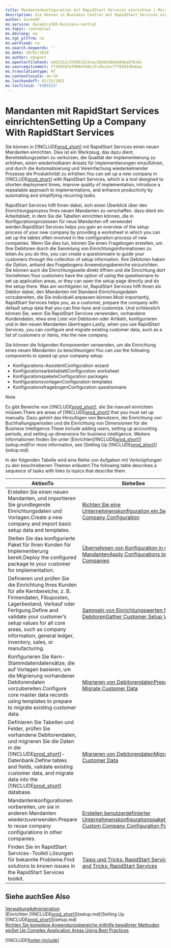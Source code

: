 ```yaml
---
title: Mandantenkonfiguration mit RapidStart Services einrichten | Microsoft Docs
description: Sie können in Business Central mit RapidStart Services einen neuen Mandanten einrichten, einem Werkzeug, das dazu dient, Bereitstellungszeiten zu verkürzen, die Qualität der Implementierung zu erhöhen, einen wiederholbaren Ansatz für Implementierungen einzuführen und durch die Automatisierung und Vereinfachung wiederkehrender Prozesse die Produktivität zu erhöhen.
author: SorenGP
ms.service: dynamics365-business-central
ms.topic: conceptual
ms.devlang: na
ms.tgt_pltfrm: na
ms.workload: na
ms.search.keywords: ''
ms.date: 10/01/2020
ms.author: edupont
ms.openlocfilehash: edd2152c355053224cac30a9a504da04bad7614c
ms.sourcegitcommit: ff2b55b7e790447e0c1fcd5c2ec7f7610338ebaa
ms.translationtype: HT
ms.contentlocale: de-CH
ms.lasthandoff: 02/15/2021
ms.locfileid: "5385313"
---
```

# <a name="setting-up-a-company-with-rapidstart-services"></a><span data-ttu-id="7bf65-103">Mandanten mit RapidStart Services einrichten</span><span class="sxs-lookup"><span data-stu-id="7bf65-103">Setting Up a Company With RapidStart Services</span></span>
<span data-ttu-id="7bf65-104">Sie können in [!INCLUDE[prod_short](includes/prod_short.md)] mit RapidStart Services einen neuen Mandanten einrichten. Dies ist ein Werkzeug, das dazu dient, Bereitstellungszeiten zu verkürzen, die Qualität der Implementierung zu erhöhen, einen wiederholbaren Ansatz für Implementierungen einzuführen, und durch die Automatisierung und Vereinfachung wiederkehrender Prozesse die Produktivität zu erhöhen.</span><span class="sxs-lookup"><span data-stu-id="7bf65-104">You can set up a new company in [!INCLUDE[prod_short](includes/prod_short.md)] with RapidStart Services, which is a tool designed to shorten deployment times, improve quality of implementation, introduce a repeatable approach to implementations, and enhance productivity by automating and simplifying recurring tasks.</span></span>  

<span data-ttu-id="7bf65-105">RapidStart Services hilft Ihnen dabei, sich einen Überblick über den Einrichtungsprozess Ihres neuen Mandanten zu verschaffen. dazu dient ein Arbeitsblatt, in dem Sie die Tabellen einrichten können, die in Konfigurationsprozessen für neue Mandanten oft verwendet werden.</span><span class="sxs-lookup"><span data-stu-id="7bf65-105">RapidStart Services helps you gain an overview of the setup process of your new company by providing a worksheet in which you can set up the tables often involved in the configuration process of new companies.</span></span> <span data-ttu-id="7bf65-106">Wenn Sie dies tun, können Sie einen Fragebogen erstellen, um Ihre Debitoren durch die Sammlung von Einrichtungsinformationen zu leiten.</span><span class="sxs-lookup"><span data-stu-id="7bf65-106">As you do this, you can create a questionnaire to guide your customers through the collection of setup information.</span></span> <span data-ttu-id="7bf65-107">Ihre Debitoren haben die Option, anhand des Fragebogens Anwendungsbereiche einzurichten. Sie können auch die Einrichtungsseite direkt öffnen und die Einrichtung dort Vornehmen.</span><span class="sxs-lookup"><span data-stu-id="7bf65-107">Your customers have the option of using the questionnaire to set up application areas, or they can open the setup page directly and do the setup there.</span></span> <span data-ttu-id="7bf65-108">Was am wichtigsten ist, RapidStart Services hilft Ihnen als Debitor dabei, den Mandanten mit Standard-Einrichtungsdaten vorzubereiten, die Sie individuell anpassen können.</span><span class="sxs-lookup"><span data-stu-id="7bf65-108">Most importantly, RapidStart Services helps you, as a customer, prepare the company with default setup data that you can fine-tune and customize.</span></span> <span data-ttu-id="7bf65-109">Und schliesslich können Sie, wenn Sie RapidStart Services verwenden, vorhandene Kundendaten, etwa eine Liste von Debitoren oder Artikeln, konfigurieren und in den neuen Mandanten übertragen.</span><span class="sxs-lookup"><span data-stu-id="7bf65-109">Lastly, when you use RapidStart Services, you can configure and migrate existing customer data, such as a list of customers or items, into the new company.</span></span>

<span data-ttu-id="7bf65-110">Sie können die folgenden Komponenten verwenden, um die Einrichtung eines neuen Mandanten zu beschleunigen:</span><span class="sxs-lookup"><span data-stu-id="7bf65-110">You can use the following components to speed up your company setup:</span></span>  

-   <span data-ttu-id="7bf65-111">Konfigurations-Assistent</span><span class="sxs-lookup"><span data-stu-id="7bf65-111">Configuration wizard</span></span>  
-   <span data-ttu-id="7bf65-112">Konfigurationsarbeitsblatt</span><span class="sxs-lookup"><span data-stu-id="7bf65-112">Configuration worksheet</span></span>  
-   <span data-ttu-id="7bf65-113">Konfigurationspakete</span><span class="sxs-lookup"><span data-stu-id="7bf65-113">Configuration packages</span></span>  
-   <span data-ttu-id="7bf65-114">Konfigurationsvorlagen</span><span class="sxs-lookup"><span data-stu-id="7bf65-114">Configuration templates</span></span>  
-   <span data-ttu-id="7bf65-115">Konfigurationsfragebogen</span><span class="sxs-lookup"><span data-stu-id="7bf65-115">Configuration questionnaire</span></span>  

> [!Note]  
>  <span data-ttu-id="7bf65-116">Es gibt Bereiche von [!INCLUDE[prod_short](includes/prod_short.md)], die Sie manuell einrichten müssen.</span><span class="sxs-lookup"><span data-stu-id="7bf65-116">There are areas of [!INCLUDE[prod_short](includes/prod_short.md)] that you must set up manually.</span></span> <span data-ttu-id="7bf65-117">Dazu gehört das Hinzufügen von Benutzern, die Einrichtung von Buchhaltungsperioden und die Einrichtung von Dimensionen für die Business Intelligence.</span><span class="sxs-lookup"><span data-stu-id="7bf65-117">These include adding users, setting up accounting periods, and setting up dimensions for business intelligence.</span></span> <span data-ttu-id="7bf65-118">Weitere Informationen finden Sie unter [Einrichten[!INCLUDE[prod_short](includes/prod_short.md)]](setup.md)</span><span class="sxs-lookup"><span data-stu-id="7bf65-118">For more information, see [Setting Up [!INCLUDE[prod_short](includes/prod_short.md)]](setup.md).</span></span>

 <span data-ttu-id="7bf65-119">In der folgenden Tabelle wird eine Reihe von Aufgaben mit Verknüpfungen zu den beschriebenen Themen erläutert.</span><span class="sxs-lookup"><span data-stu-id="7bf65-119">The following table describes a sequence of tasks with links to topics that describe them.</span></span>

|<span data-ttu-id="7bf65-120">**Aktion**</span><span class="sxs-lookup"><span data-stu-id="7bf65-120">**To**</span></span>|<span data-ttu-id="7bf65-121">**Siehe**</span><span class="sxs-lookup"><span data-stu-id="7bf65-121">**See**</span></span>|  
|------------|-------------|  
|<span data-ttu-id="7bf65-122">Erstellen Sie einen neuen Mandanten, und importieren Sie grundlegende Einrichtungsdaten und Vorlagen.</span><span class="sxs-lookup"><span data-stu-id="7bf65-122">Create a new company and import basic setup data and templates.</span></span>|[<span data-ttu-id="7bf65-123">Richten Sie eine Unternehmenskonfiguration ein.</span><span class="sxs-lookup"><span data-stu-id="7bf65-123">Set Up Company Configuration</span></span>](admin-set-up-company-configuration.md)|  
|<span data-ttu-id="7bf65-124">Stellen Sie das konfigurierte Paket für Ihren Kunden für Implementierung bereit.</span><span class="sxs-lookup"><span data-stu-id="7bf65-124">Deploy the configured package to your customer for implementation.</span></span>|[<span data-ttu-id="7bf65-125">Übernehmen von Konfiguration in neue Mandanten</span><span class="sxs-lookup"><span data-stu-id="7bf65-125">Apply Configurations to New Companies</span></span>](admin-apply-configuration-to-new-companies.md)|
|<span data-ttu-id="7bf65-126">Definieren und prüfen Sie die Einrichtung Ihres Kunden für alle Kernbereiche, z. B. Firmendaten, Fibuposten, Lagerbestand, Verkauf oder Fertigung.</span><span class="sxs-lookup"><span data-stu-id="7bf65-126">Define and validate your customer’s setup values for all core areas, such as company information, general ledger, inventory, sales, or manufacturing.</span></span>|[<span data-ttu-id="7bf65-127">Sammeln von Einrichtungswerten für Debitoren</span><span class="sxs-lookup"><span data-stu-id="7bf65-127">Gather Customer Setup Values</span></span>](admin-gather-customer-setup-values.md)|  
|<span data-ttu-id="7bf65-128">Konfigurieren Sie Kern-Stammdatendatensätze, die auf Vorlagen basieren, um die Migrierung vorhandener Debitorendaten vorzubereiten.</span><span class="sxs-lookup"><span data-stu-id="7bf65-128">Configure core master data records using templates to prepare to migrate existing customer data.</span></span>|[<span data-ttu-id="7bf65-129">Migrieren von Debitorendaten</span><span class="sxs-lookup"><span data-stu-id="7bf65-129">Prepare to Migrate Customer Data</span></span>](admin-use-templates-to-prepare-customer-data-for-migration.md)|  
|<span data-ttu-id="7bf65-130">Definieren Sie Tabellen und Felder, prüfen Sie vorhandene Debitorendaten, und migrieren Sie die Daten in die [!INCLUDE[prod_short](includes/prod_short.md)]-Datenbank.</span><span class="sxs-lookup"><span data-stu-id="7bf65-130">Define tables and fields, validate existing customer data, and migrate data into the [!INCLUDE[prod_short](includes/prod_short.md)] database.</span></span>|[<span data-ttu-id="7bf65-131">Migrieren von Debitorendaten</span><span class="sxs-lookup"><span data-stu-id="7bf65-131">Migrate Customer Data</span></span>](admin-migrate-customer-data.md)|
|<span data-ttu-id="7bf65-132">Mandantenkonfigurationen vorbereiten, um sie in anderen Mandanten wiederzuverwenden.</span><span class="sxs-lookup"><span data-stu-id="7bf65-132">Prepare to reuse company configurations in other companies.</span></span>|[<span data-ttu-id="7bf65-133">Erstellen benutzerdefinierter Unternehmenskonfigurationspakete</span><span class="sxs-lookup"><span data-stu-id="7bf65-133">Create Custom Company Configuration Packages</span></span>](admin-how-to-create-custom-company-configuration-packages.md)|
|<span data-ttu-id="7bf65-134">Finden Sie im RapidStart Services-Toolkit Lösungen für bekannte Probleme.</span><span class="sxs-lookup"><span data-stu-id="7bf65-134">Find solutions to known issues in the RapidStart Services toolkit.</span></span>|[<span data-ttu-id="7bf65-135">Tipps und Tricks: RapidStart Services</span><span class="sxs-lookup"><span data-stu-id="7bf65-135">Tips and Tricks: RapidStart Services</span></span>](admin-tips-and-tricks-rapidstart-services.md)|  

## <a name="see-also"></a><span data-ttu-id="7bf65-136">Siehe auch</span><span class="sxs-lookup"><span data-stu-id="7bf65-136">See Also</span></span>  
[<span data-ttu-id="7bf65-137">Verwaltung</span><span class="sxs-lookup"><span data-stu-id="7bf65-137">Administration</span></span>](admin-setup-and-administration.md)  
<span data-ttu-id="7bf65-138">[Einrichten [!INCLUDE[prod_short](includes/prod_short.md)]](setup.md)</span><span class="sxs-lookup"><span data-stu-id="7bf65-138">[Setting Up [!INCLUDE[prod_short](includes/prod_short.md)]](setup.md)</span></span>  
[<span data-ttu-id="7bf65-139">Richten Sie komplexe Anwendungsbereiche mithilfe bewährter Methoden ein</span><span class="sxs-lookup"><span data-stu-id="7bf65-139">Set Up Complex Application Areas Using Best Practices</span></span>](set-up-complex-application-areas-using-best-practices.md)   


[!INCLUDE[footer-include](includes/footer-banner.md)]